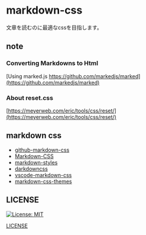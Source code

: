 # markdown-css
文章を読むのに最適なcssを目指します。

## note
### Converting Markdowns to Html
[Using marked.js https://github.com/markedjs/marked](https://github.com/markedjs/marked)

### About reset.css
[https://meyerweb.com/eric/tools/css/reset/](https://meyerweb.com/eric/tools/css/reset/)

## markdown css
- [github-markdown-css](https://github.com/sindresorhus/github-markdown-css)
- [Markdown-CSS](https://github.com/simonlc/Markdown-CSS)
- [markdown-styles](http://mixu.net/markdown-styles/)
- [darkdowncss](https://github.com/yrgoldteeth/darkdowncss)
- [vscode-markdown-css](https://github.com/yuru7/vscode-markdown-css)
- [markdown-css-themes](https://github.com/ashokgelal/markdown-css-themes)

## LICENSE
[![License: MIT](https://img.shields.io/badge/License-MIT-yellow.svg)](https://opensource.org/licenses/MIT)

[LICENSE](https://github.com/haruu11113/markdown-css/blob/main/LICENSE)
